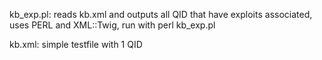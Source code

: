 kb_exp.pl: reads kb.xml and outputs all QID that have exploits associated, uses PERL and XML::Twig, run with perl kb_exp.pl

kb.xml: simple testfile with 1 QID
